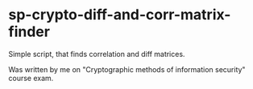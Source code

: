 # sp-crypto-diff-and-corr-matrix-finder

Simple script, that finds correlation and diff matrices.

Was written by me on "Cryptographic methods of information security" course exam.
